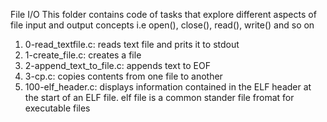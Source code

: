 File I/O
This folder contains code of tasks that explore different aspects of file input and output concepts i.e open(), close(), read(), write() and so on
1. 0-read_textfile.c: reads text file and prits it  to stdout
2. 1-create_file.c: creates a file
3. 2-append_text_to_file.c: appends text to EOF
4. 3-cp.c: copies contents from one file to another
5. 100-elf_header.c: displays information contained in the ELF header at the start of an ELF file. 
elf file is a common stander file fromat for executable files
